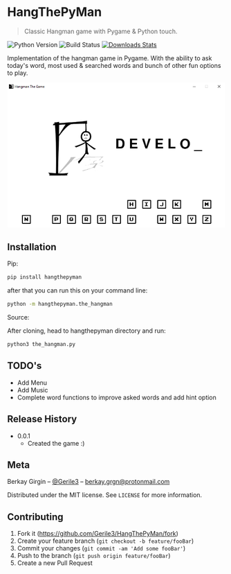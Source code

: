 # HangThePyMan

> Classic Hangman game with Pygame & Python touch.

![Python Version][pypi-image]
![Build Status][pypi-status]
[![Downloads Stats][pypi-version]][pypi-url]

Implementation of the hangman game in Pygame. With the ability to ask today's word, most used & searched words and bunch of other fun options to play.

![screen1](screenshots/screen1.png)

## Installation

Pip:

```sh
pip install hangthepyman
```

after that you can run this on your command line:

```sh
python -m hangthepyman.the_hangman
```

Source:

After cloning, head to hangthepyman directory and run:

```sh
python3 the_hangman.py
```

## TODO's

- Add Menu
- Add Music
- Complete word functions to improve asked words and add hint option

## Release History

- 0.0.1
  - Created the game :)

## Meta

Berkay Girgin – [@Gerile3](https://github.com/Gerile3) – berkay.grgn@protonmail.com

Distributed under the MIT license. See ``LICENSE`` for more information.

## Contributing

1. Fork it (<https://github.com/Gerile3/HangThePyMan/fork>)
2. Create your feature branch (`git checkout -b feature/fooBar`)
3. Commit your changes (`git commit -am 'Add some fooBar'`)
4. Push to the branch (`git push origin feature/fooBar`)
5. Create a new Pull Request

<!-- Markdown link & img dfn's -->
[pypi-image]: https://img.shields.io/pypi/pyversions/hangthepyman
[pypi-url]: https://pypi.org/project/hangthepyman/
[pypi-version]: https://img.shields.io/pypi/v/hangthepyman
[pypi-status]: https://img.shields.io/pypi/status/hangthepyman
